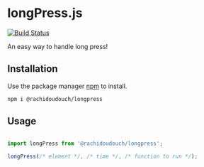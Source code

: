 # longPress.js

[![Build Status](https://travis-ci.org/joemccann/dillinger.svg?branch=master)](https://travis-ci.org/joemccann/dillinger)

An easy way to handle long press!
## Installation

Use the package manager [npm](https://www.npmjs.com/package/@rachidoudouch/longpress) to install.

```bash
npm i @rachidoudouch/longpress
```

## Usage

```JavaScript

import longPress from '@rachidoudouch/longpress';

longPress(/* element */, /* time */, /* function to run */);

````